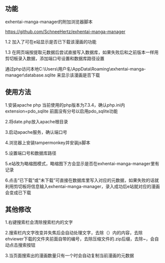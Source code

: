 ## 功能
exhentai-manga-manager的附加浏览器脚本

https://github.com/SchneeHertz/exhentai-manga-manager

1.2 加入了可在e站显示是否已下载该漫画的功能


1.3 在网页端按提取元数据后尝试直接写入数据库，如果失败后和之前版本一样用剪切板录入数据，添加端口号设置和数据库路径设置

通过php访问本地C:\Users\用户名\AppData\Roaming\exhentai-manga-manager\database.sqlite 来显示该漫画是否下载

## 使用方法

1.安装apache php 当前使用的php版本为7.3.4，确认php.ini内extension=pdo_sqlite 前面没有分号以启用pdo_sqlite功能

2.将date.php放入apache根目录

3.启动apache服务，确认端口号

4.浏览器上安装tampermonkey并安装js脚本

5.设置端口号和数据库路径

5.e站改为略缩图模式，略缩图下方会显示是否在exhentai-manga-manager里有记录

6.点击“已下载”或“未下载”可直接在数据库里写入对应的元数据，如果失败的话就利用剪切板将信息输入exhentai-manga-manager，录入成功后e站就对应的漫画会变成已下载


## 其他修改

1.右键搜索栏会清除搜索栏内的文字

2.搜索栏内文字改变并失焦后会自动处理文字，去除（）内的内容，去除ehviewer下载的文件夹前面自带的编号，去除压缩文件的.zip后缀，去除~，会自动点击搜索按钮

3.当页面搜索出的漫画数量只有一个时会自动复制当前漫画的元数据



